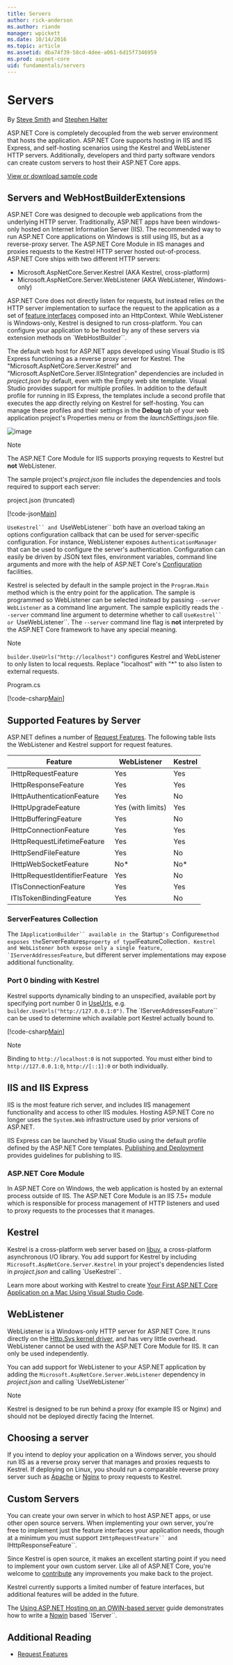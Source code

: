 ```yaml
---
title: Servers
author: rick-anderson
ms.author: riande
manager: wpickett
ms.date: 10/14/2016
ms.topic: article
ms.assetid: dba74f39-58cd-4dee-a061-6d15f7346959
ms.prod: aspnet-core
uid: fundamentals/servers
---
```

# Servers

By [Steve Smith](http://ardalis.com) and [Stephen Halter](https://twitter.com/halter73)

ASP.NET Core is completely decoupled from the web server environment that hosts the application. ASP.NET Core supports hosting in IIS and IIS Express, and self-hosting scenarios using the Kestrel and WebListener HTTP servers. Additionally, developers and third party software vendors can create custom servers to host their ASP.NET Core apps.

[View or download sample code](https://github.com/aspnet/Docs/tree/master/aspnetcore/fundamentals/servers/sample)

## Servers and WebHostBuilderExtensions

ASP.NET Core was designed to decouple web applications from the underlying HTTP server. Traditionally, ASP.NET apps have been windows-only hosted on Internet Information Server (IIS). The recommended way to run ASP.NET Core applications on Windows is still using IIS, but as a reverse-proxy server. The ASP.NET Core Module in IIS manages and proxies requests to the Kestrel HTTP server hosted out-of-process. ASP.NET Core ships with two different HTTP servers:

* Microsoft.AspNetCore.Server.Kestrel (AKA Kestrel, cross-platform)
* Microsoft.AspNetCore.Server.WebListener (AKA WebListener, Windows-only)

ASP.NET Core does not directly listen for requests, but instead relies on the HTTP server implementation to surface the request to the application as a set of [feature interfaces](request-features.md) composed into an HttpContext. While WebListener is Windows-only, Kestrel is designed to run cross-platform. You can configure your application to be hosted by any of these servers via extension methods on `WebHostBuilder``.

The default web host for ASP.NET apps developed using Visual Studio is IIS Express functioning as a reverse proxy server for Kestrel. The "Microsoft.AspNetCore.Server.Kestrel" and "Microsoft.AspNetCore.Server.IISIntegration" dependencies are included in *project.json* by default, even with the Empty web site template. Visual Studio provides support for multiple profiles. In addition to the default profile for running in IIS Express, the templates include a second profile that executes the app directly relying on Kestrel for self-hosting. You can manage these profiles and their settings in the **Debug** tab of your web application project's Properties menu or from the *launchSettings.json* file.

![image](servers/_static/serverdemo-properties.png)

> [!NOTE]
> The ASP.NET Core Module for IIS supports proxying requests to Kestrel but **not** WebListener.

The sample project's *project.json* file includes the dependencies and tools required to support each server:

project.json (truncated)

[!code-json[Main](servers/sample/ServersDemo/src/ServersDemo/project.json?highlight=5-7,16,20&range=1-18,43-46)]

`UseKestrel`` and `UseWebListener`` both have an overload taking an options configuration callback that can be used for server-specific configuration. For instance, WebListener exposes `AuthenticationManager` that can be used to configure the server's authentication. Configuration can easily be driven by JSON text files, environment variables, command line arguments and more with the help of ASP.NET Core's [Configuration](configuration.md) facilities.

Kestrel is selected by default in the sample project in the `Program.Main` method which is the entry point for the application. The sample is programmed so WebListener can be selected instead by passing `--server WebListener` as a command line argument. The sample explicitly reads the `--server` command line argument to determine whether to call `UseKestrel`` or `UseWebListener``. The `--server` command line flag is **not** interpreted by the ASP.NET Core framework to have any special meaning.

> [!NOTE]
> `builder.UseUrls("http://localhost")` configures Kestrel and WebListener to only listen to local requests. Replace "localhost" with "*" to also listen to external requests.

Program.cs

[!code-csharp[Main](servers/sample/ServersDemo/src/ServersDemo/Program.cs?range=17-68&highlight=5,12,18,22,28,34-40,46-51)]

## Supported Features by Server

ASP.NET defines a number of [Request Features](request-features.md). The following table lists the WebListener and Kestrel support for request features.

|Feature|WebListener|Kestrel|
|--- |--- |--- |
|IHttpRequestFeature|Yes|Yes|
|IHttpResponseFeature|Yes|Yes|
|IHttpAuthenticationFeature|Yes|No|
|IHttpUpgradeFeature|Yes (with limits)|Yes|
|IHttpBufferingFeature|Yes|No|
|IHttpConnectionFeature|Yes|Yes|
|IHttpRequestLifetimeFeature|Yes|Yes|
|IHttpSendFileFeature|Yes|No|
|IHttpWebSocketFeature|No*|No*|
|IHttpRequestIdentifierFeature|Yes|No|
|ITlsConnectionFeature|Yes|Yes|
|ITlsTokenBindingFeature|Yes|No|

### ServerFeatures Collection

The `IApplicationBuilder`` available in the `Startup`'s `Configure` method exposes the `ServerFeatures` property of type `IFeatureCollection``. Kestrel and WebListener both expose only a single feature, `IServerAddressesFeature``, but different server implementations may expose additional functionality.

### Port 0 binding with Kestrel

Kestrel supports dynamically binding to an unspecified, available port by specifying port number 0 in [UseUrls](http://docs.asp.net/projects/api/en/latest/autoapi/Microsoft/AspNetCore/Hosting/HostingAbstractionsWebHostBuilderExtensions/index.html#Microsoft.AspNetCore.Hosting.HostingAbstractionsWebHostBuilderExtensions.UseUrls.md), e.g. `builder.UseUrls("http://127.0.0.1:0")`. The `IServerAddressesFeature`` can be used to determine which available port Kestrel actually bound to.

[!code-csharp[Main](servers/sample/ServersDemo/src/ServersDemo/Startup.cs?highlight=5&range=25-44)]

> [!NOTE]
> Binding to `http://localhost:0` is not supported. You must either bind to `http://127.0.0.1:0`, `http://[::1]:0` or both individually.

## IIS and IIS Express

IIS is the most feature rich server, and includes IIS management functionality and access to other IIS modules. Hosting ASP.NET Core no longer uses the `System.Web` infrastructure used by prior versions of ASP.NET.

IIS Express can be launched by Visual Studio using the default profile defined by the ASP.NET Core templates. [Publishing and Deployment](../publishing/index.md) provides guidelines for publishing to IIS.

### ASP.NET Core Module

In ASP.NET Core on Windows, the web application is hosted by an external process outside of IIS. The ASP.NET Core Module is an IIS 7.5+ module which is responsible for process management of HTTP listeners and used to proxy requests to the processes that it manages.

<a name=kestrel></a>

## Kestrel

Kestrel is a cross-platform web server based on [libuv](https://github.com/libuv/libuv), a cross-platform asynchronous I/O library. You add support for Kestrel by including `Microsoft.AspNetCore.Server.Kestrel` in your project's dependencies listed in *project.json* and calling `UseKestrel``.

Learn more about working with Kestrel to create [Your First ASP.NET Core Application on a Mac Using Visual Studio Code](../tutorials/your-first-mac-aspnet.md).

<a name=weblistener></a>

## WebListener

WebListener is a Windows-only HTTP server for ASP.NET Core. It runs directly on the [Http.Sys kernel driver](http://www.iis.net/learn/get-started/introduction-to-iis/introduction-to-iis-architecture), and has very little overhead. WebListener cannot be used with the ASP.NET Core Module for IIS. It can only be used independently.

You can add support for WebListener to your ASP.NET application by adding the `Microsoft.AspNetCore.Server.WebListener` dependency in *project.json* and calling `UseWebListener``

> [!NOTE]
> Kestrel is designed to be run behind a proxy (for example IIS or Nginx) and should not be deployed directly facing the Internet.

## Choosing a server

If you intend to deploy your application on a Windows server, you should run IIS as a reverse proxy server that manages and proxies requests to Kestrel. If deploying on Linux, you should run a comparable reverse proxy server such as [Apache](../publishing/apache-proxy.md) or [Nginx](../publishing/linuxproduction.md) to proxy requests to Kestrel.

## Custom Servers

You can create your own server in which to host ASP.NET apps, or use other open source servers. When implementing your own server, you're free to implement just the feature interfaces your application needs, though at a minimum you must support `IHttpRequestFeature`` and `IHttpResponseFeature``.

Since Kestrel is open source, it makes an excellent starting point if you need to implement your own custom server. Like all of ASP.NET Core, you're welcome to [contribute](https://github.com/aspnet/KestrelHttpServer/blob/dev/CONTRIBUTING.md) any improvements you make back to the project.

Kestrel currently supports a limited number of feature interfaces, but additional features will be added in the future.

The [Using ASP.NET Hosting on an OWIN-based server](owin.md#hosting-on-owin) guide demonstrates how to write a [Nowin](https://github.com/Bobris/Nowin) based `IServer``.

## Additional Reading

* [Request Features](request-features.md)
